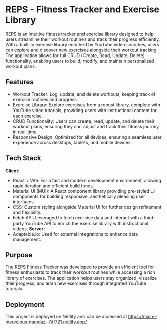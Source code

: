 
# REPS - Fitness Tracker and Exercise Library

REPS is an intuitive fitness tracker and exercise library designed to help users streamline their workout routines and track their progress efficiently. With a built-in exercise library enriched by YouTube video searches, users can explore and discover new exercises alongside their workout tracking. The application allows for full CRUD (Create, Read, Update, Delete) functionality, enabling users to build, modify, and maintain personalized workout plans.
## Features

- Workout Tracker: Log, update, and delete workouts, keeping track of exercise routines and progress.
- Exercise Library: Explore exercises from a robust library, complete with YouTube video tutorials, providing users with instructional content for each exercise.
- CRUD Functionality: Users can create, read, update, and delete their workout plans, ensuring they can adjust and track their fitness journey in real-time.
- Responsive Design: Optimized for all devices, ensuring a seamless user experience across desktops, tablets, and mobile devices.


## Tech Stack

**Client:** 
- React + Vite: For a fast and modern development environment, allowing rapid iteration and efficient build times.
- Material UI (MUI): A React component library providing pre-styled UI components for building responsive, aesthetically pleasing user interfaces.
- CSS: Custom styling alongside Material UI for further design refinement and flexibility.
- Fetch API: Leveraged to fetch exercise data and interact with a third-party YouTube API to enrich the exercise library with instructional videos.
**Server:** 
- Adaptable.io: Used for external integrations to enhance data management.

## Purpose

The REPS Fitness Tracker was developed to provide an efficient tool for fitness enthusiasts to track their workout routines while accessing a rich library of exercises. The application helps users stay organized, visualize their progress, and learn new exercises through integrated YouTube tutorials.
## Deployment

This project is deployed on Netlify and can be accessed at https://main--marvelous-mandazi-7df721.netlify.app/
